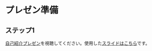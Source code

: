 # プレゼン準備

## ステップ1

[自己紹介プレゼン](https://youtu.be/ttIQBIbG_mY)を視聴してください。使用した[スライドはこちら](https://docs.google.com/presentation/d/19AosXwNCMrcuHfRq4cHJGB657OSZ34RQKXlkgs-LVLU/edit?usp=sharing)です。
